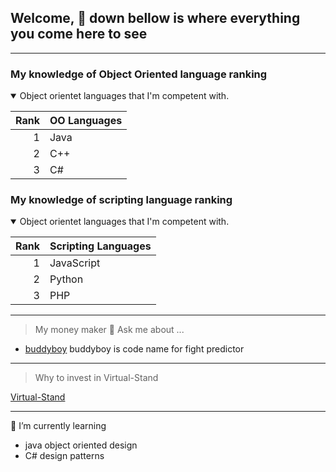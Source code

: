 ## Welcome, 👋 down bellow is where everything you come here to see

---
### My knowledge of Object Oriented language ranking 

<details open>
<summary>Object orientet languages that I'm competent with.</summary> 

| Rank | OO Languages  |
|-----:|---------------|
|     1|    Java       |
|     2|    C++        |
|     3|    C#         |

</details>


### My knowledge of scripting language ranking 

<details open>
<summary>Object orientet languages that I'm competent with.</summary> 

| Rank | Scripting Languages  |
|-----:|---------------|
|     1|    JavaScript |
|     2|    Python     |
|     3|    PHP        |

</details>

---


  > My money maker
  💬 Ask me about ...

 - [buddyboy](https://github.com/wilmer88/buddyboy/)
   buddyboy is code name for fight predictor


---
 > Why to invest in Virtual-Stand
 
 [Virtual-Stand](https://github.com/wilmer88/taco-stand/)
 
---
🌱 I’m currently learning 
- java object oriented design
- C# design patterns




<!--
**wilmer88/wilmer88** is a ✨ _special_ ✨ repository because its `README.md` (this file) appears on your GitHub profile.

Here are some ideas to get you started:

- 🔭 I’m currently working on ...
- 🌱 I’m currently learning ...
- 👯 I’m looking to collaborate on ...
- 🤔 I’m looking for help with ...
- 💬 Ask me about ...
- 📫 How to reach me: ...
- 😄 Pronouns: ...
- ⚡ Fun fact: ...
-->
